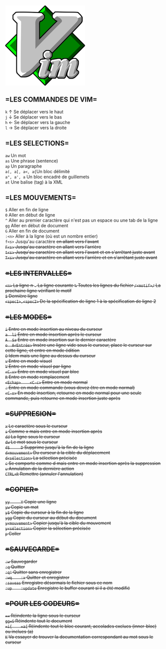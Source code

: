 
![logovim](image/vim.png)


=LES COMMANDES DE VIM=
---------------------------------


`k` 	↑ 	Se déplacer vers le haut  
`j` 	↓ 	Se déplacer vers le bas  
`h` 	← 	Se déplacer vers la gauche  
`l` 	→ 	Se déplacer vers la droite  


 =LES SELECTIONS=  
----------------------------------  


`aw`     		Un mot  
`as` 	    	Une phrase (sentence)  
`ap` 		    Un paragraphe  
`a(, a[, a<, a{`Un bloc délimité  
`a", a', a` 	Un bloc encadré de guillemets  
`at` 		    Une balise (tag) à la XML  


 =LES MOUVEMENTS=  
---------------------------------------  

`$` 		Aller en fin de ligne  
`0` 		Aller en début de ligne  
`^` 		Aller au premier caractère qui n'est pas un espace ou une tab de la ligne  
`gg` 		Aller en début de document  
`G` 		Aller en fin de document  
`:<n>` 		Aller à la ligne <n> (où <n> est un nombre entier)  
`f<s>` 		Jusqu'au caractère <s> en allant vers l'avant  
`F<s>` 		Jusqu'au caractère <s> en allant vers l'arrière  
`t<s>` 		Jusqu'au caractère <s> en allant vers l'avant et en s'arrêtant juste avant  
`T<s>` 		Jusqu'au caractère <s> en allant vers l'arrière et en s'arrêtant juste avant  


 =LES INTERVALLES=
--------------------------------------------


`<n>` 		       La ligne n
`.` 		       La ligne courante
`%` 		       Toutes les lignes du fichier
`/<motif>/`        La prochaine ligne vérifiant le motif  
`$` 		       Dernière ligne  
`<spec1>,<spec2>`  De la spécification de ligne 1 à la spécification de ligne 2  


 =LES MODES=  
----------------------------------------------  


`i` 		       Entre en mode insertion au niveau du curseur    
`a 	li` 	       Entre en mode insertion après le curseur    
`A 	$a` 	       Entre en mode insertion sur le dernier caractère  
`o 	A<Entrée>` 	   Insère une ligne vide sous le curseur, place le curseur sur cette ligne, et entre en mode édition  
`O` 		       Idem mais une ligne au dessus du curseur  
`v` 		       Entre en mode visuel  
`V` 		       Entre en mode visuel par ligne  
`<C-v>` 		   Entre en mode visuel par bloc  
`R` 		       Entre en mode remplacement  
`<Echap> 	<C-c>` Entre en mode normal  
`:` 		       Entre en mode commande (vous devez être en mode normal)  
`<C-o>` 		   En mode insertion, retourne en mode normal pour une seule commande, puis retourne en mode insertion juste après  
 

 =SUPPRESION=  
-----------------------------------------------  


`x` 		Le caractère sous le curseur  
`s` 		Comme x mais entre en mode insertion après  
`dd` 		La ligne sous le curseur  
`dw` 		Le mot sous le curseur  
`d$ 	D` 	Supprime jusqu'à la fin de la ligne  
`d<mouvement>` 		Du curseur à la cible du déplacement  
`d<sélection>` 		La sélection précisée  
`c` 		Se comporte comme d mais entre en mode insertion après la suppression  
`u` 		Annulation de la dernière action  
`CTRL+R` 		Remettre (annuler l'annulation)  


 =COPIER=  
-------------------------------------------------  


`yy 	Y`      	Copie une ligne  
`yw` 		        Copie un mot  
`y$` 		        Copie du curseur à la fin de la ligne  
`ygg` 		        Copie du curseur au début du document  
`y<mouvement>` 		Copier jusqu'à la cible du mouvement  
`y<sélection>` 		Copier la sélection précisée  
`p`  		        Coller  


 =SAUVEGARDE=  
----------------------------------------------------  


`:w` 		        Sauvegarder  
`:q` 		        Quitter  
`:q!` 		        Quitter sans enregistrer  
`:wq 	:x` 	    Quitter et enregistrer  
`:saveas` 		    Enregistre désormais le fichier sous ce nom  
`:up 	:update` 	Enregistre le buffer courant si il a été modifié  


 =POUR LES CODEURS=  
------------------------------------------------------  


`==` 		    Réindente la ligne sous le curseur  
`gg=G` 		    Réindente tout le document  
`=i{ 	=a{` 	Réindente tout le bloc courant, accolades exclues (inner-bloc) ou inclues (a)  
`K` 		    Va essayer de trouver la documentation correspondant au mot sous le curseur  



